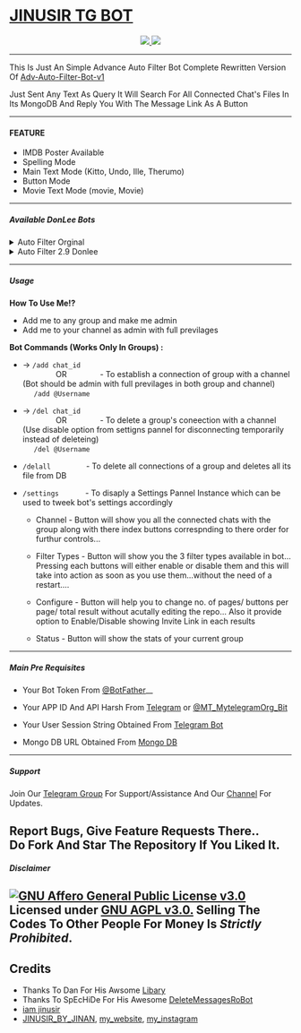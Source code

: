 # [JINUSIR TG BOT](https://telegram.dog/Donlee_Robot)

<p align="center">
  <a href="https://github.com/jinusir1/telegram_bot/stargazers">
    <img src="https://img.shields.io/github/stars/jinusir1/telegram_bot?style=social">

  </a>
  
  <a href="https://github.com/jinusir1/telegram_bot/fork">
    <img src="https://img.shields.io/github/forks/jinusir1/telegram_bot?label=Fork&style=social">

  </a>  
</p>

--------

This Is Just An Simple Advance Auto Filter Bot Complete Rewritten Version Of [Adv-Auto-Filter-Bot-v1](https://github.com/CrazyBotsz/Adv-Auto-Filter-Bot)

Just Sent Any Text As Query It Will Search For All Connected Chat's Files In Its MongoDB And Reply You With The Message Link As A Button

------

#### FEATURE

* IMDB Poster Available
* Spelling Mode
* Main Text Mode (Kitto, Undo, Ille, Therumo)
* Button Mode
* Movie Text Mode (movie, Movie)

--------
##### Available DonLee Bots

<details><summary>Auto Filter Orginal</summary>
<p>
<br>

### Notice
* This [Deploy button](https://heroku.com/deploy?template=https://github.com/jinusir1/telegram_bot) is the original
* Click [insta id](https://instagram.com/jinu__777?utm_medium=copy_link) to watch the video

#### Deploy Video
<a href="https://instagram.com/jinu__777?utm_medium=copy_link"><img src="https://instagram.com/jinu__777?utm_medium=copy_link"></a>
<a href="https://instagram.com/jinu__777?utm_medium=copy_link"><img src="https://instagram.com/jinu__777?utm_medium=copy_link">

#### Deploy To Heroku
<a href="https://heroku.com/deploy?template=https://github.com/jinusir1/telegram_bot"><img src="https://i.ibb.co/tsq26Pz/PR0-FESS0-R-99.gif" alt="PR0FESS0R-99" border="0" height="125" width="200" align="center" /></a>
</p>
</details>

<details><summary>Auto Filter 2.9 Donlee</summary>
<p>
<br>

### Notice
* This [Deploy button](https://heroku.com/deploy?template=https://github.com/jinusir1/telegram_bot) is the original
* Click [insta id](https://instagram.com/jinu__777?utm_medium=copy_link) to watch the video

#### insta id
<a href="https://instagram.com/jinu__777?utm_medium=copy_link"><img src="https://instagram.com/jinu__777?utm_medium=copy_link"></a>
<a href="https://instagram.com/jinu__777?utm_medium=copy_link"><img src="https://instagram.com/jinu__777?utm_medium=copy_link">

#### Deploy To Heroku
<a href="https://heroku.com/deploy?template=https://github.com/jinusir1/telegram_bot"><img src="https://i.ibb.co/tsq26Pz/PR0-FESS0-R-99.gif" alt="PR0FESS0R-99" border="0" height="125" width="200" align="center" /></a>

</a>
</p>
</details>

----

##### Usage

**How To Use Me!?**

* Add me to any group and make me admin<br>
* Add me to your channel as admin with full previlages

**Bot Commands (Works Only In Groups) :**


  * -> `/add chat_id`<br>
     &nbsp;&nbsp;&nbsp;&nbsp;&nbsp;&nbsp;&nbsp;&nbsp;&nbsp;&nbsp;&nbsp;&nbsp;&nbsp;&nbsp;
OR
     &nbsp;&nbsp;&nbsp;&nbsp;&nbsp;&nbsp;&nbsp;&nbsp;&nbsp;&nbsp;&nbsp;&nbsp;&nbsp;&nbsp;- To establish a connection of group with a channel (Bot should be admin with full previlages in both group and channel)<br>
    &nbsp;&nbsp;&nbsp;&nbsp;&nbsp;`/add @Username`


  * -> `/del chat_id`<br>
     &nbsp;&nbsp;&nbsp;&nbsp;&nbsp;&nbsp;&nbsp;&nbsp;&nbsp;&nbsp;&nbsp;&nbsp;&nbsp;&nbsp;
OR 
    &nbsp;&nbsp;&nbsp;&nbsp;&nbsp;&nbsp;&nbsp;&nbsp;&nbsp;&nbsp;&nbsp;&nbsp;&nbsp;&nbsp;- To delete a group's coneection with a channel (Use disable option from settigns pannel for disconnecting temporarily instead of deleteing)<br>
    &nbsp;&nbsp;&nbsp;&nbsp; `/del @Username`


  * `/delall`&nbsp;&nbsp;&nbsp;&nbsp;&nbsp;&nbsp;&nbsp;&nbsp;&nbsp;&nbsp;&nbsp;&nbsp;&nbsp;&nbsp;&nbsp; - To delete all connections of a group and deletes all its file from DB
  
  * `/settings`&nbsp;&nbsp;&nbsp;&nbsp;&nbsp;&nbsp;&nbsp;&nbsp;&nbsp;&nbsp;&nbsp; -  To disaply a Settings Pannel Instance which can be used to tweek bot's settings accordingly

    * Channel - Button will show you all the connected chats with the group along with there index buttons correspnding to there order for furthur controls...

    * Filter Types - Button will show you the 3 filter types available in bot... Pressing each buttons will either enable or disable them and this will take into action as soon as you use them...without the need of a restart....

    * Configure - Button will help you to change no. of pages/ buttons per page/ total result without acutally editing the repo... Also it provide option to Enable/Disable  showing Invite Link in each results

    * Status - Button will show the stats of your current group

------------------
##### Main Pre Requisites

* Your Bot Token From [@BotFather](https://instagram.com/jinu__777?utm_medium=copy_link)__

* Your APP ID And API Harsh From [Telegram](https://instagram.com/jinu__777?utm_medium=copy_link) or [@MT_MytelegramOrg_Bit](https://instagram.com/jinu__777?utm_medium=copy_link)

* Your User Session String Obtained From [Telegram Bot](https://instagram.com/jinu__777?utm_medium=copy_link)

* Mongo DB URL Obtained From [Mongo DB](https://instagram.com/jinu__777?utm_medium=copy_link)

----
##### Support   
Join Our [Telegram Group](https://t.me/joinchat/XmfuNeGIZ9Y5ZWJl) For Support/Assistance And Our [Channel](https://t.me/jinmovies123) For Updates.   
   
Report Bugs, Give Feature Requests There..   
Do Fork And Star The Repository If You Liked It.
----
##### Disclaimer
[![GNU Affero General Public License v3.0](https://www.gnu.org/graphics/agplv3-155x51.png)](https://www.gnu.org/licenses/agpl-3.0.en.html#header)    
Licensed under [GNU AGPL v3.0.](https://github.com/jinusir1/telegram_bot/blob/main/LICENSE)
Selling The Codes To Other People For Money Is *Strictly Prohibited*.
----
## Credits

 - Thanks To Dan For His Awsome [Libary](https://github.com/pyrogram/pyrogram)
 - Thanks To SpEcHiDe For His Awesome [DeleteMessagesRoBot](https://github.com/SpEcHiDe/DeleteMessagesRoBot)
 - [iam jinusir](https://github.com/jinusir1)
 - [JINUSIR_BY_JINAN](https://github.com/jinusir1), [my_website](https://www.jinmovies.ga/?m=1), [my_instagram](https://instagram.com/jinu__777?utm_medium=copy_link)
